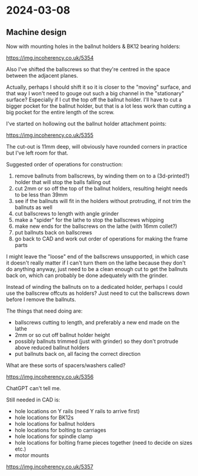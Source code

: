 # 2024-03-08

## Machine design

Now with mounting holes in the ballnut holders & BK12 bearing holders:

https://img.incoherency.co.uk/5354

Also I've shifted the ballscrews so that they're centred in the space between the adjacent planes.

Actually, perhaps I should shift it so it is closer to the "moving" surface, and that way I won't need
to gouge out such a big channel in the "stationary" surface? Especially if I cut the top off the
ballnut holder. I'll have to cut a bigger pocket for the ballnut holder, but that is a lot less
work than cutting a big pocket for the entire length of the screw.

I've started on hollowing out the ballnut holder attachment points:

https://img.incoherency.co.uk/5355

The cut-out is 11mm deep, will obviously have rounded corners in practice but I've left
room for that.

Suggested order of operations for construction:

1. remove ballnuts from ballscrews, by winding them on to a (3d-printed?) holder that will stop the balls falling out
2. cut 2mm or so off the top of the ballnut holders, resulting height needs to be less than 39mm
3. see if the ballnuts will fit in the holders without protruding, if not trim the ballnuts as well
4. cut ballscrews to length with angle grinder
5. make a "spider" for the lathe to stop the ballscrews whipping
6. make new ends for the ballscrews on the lathe (with 16mm collet?)
7. put ballnuts back on ballscrews
8. go back to CAD and work out order of operations for making the frame parts

I might leave the "loose" end of the ballscrews unsupported, in which case it doesn't really matter if I can't
turn them on the lathe because they don't do anything anyway, just need to be a clean enough cut
to get the ballnuts back on, which can probably be done adequately with the grinder.

Instead of winding the ballnuts on to a dedicated holder, perhaps I could use the ballscrew offcuts as holders?
Just need to cut the ballscrews down before I remove the ballnuts.

The things that need doing are:

 * ballscrews cutting to length, and preferably a new end made on the lathe
 * 2mm or so cut off ballnut holder height
 * possibly ballnuts trimmed (just with grinder) so they don't protrude above reduced ballnut holders
 * put ballnuts back on, all facing the correct direction

What are these sorts of spacers/washers called?

https://img.incoherency.co.uk/5356

ChatGPT can't tell me.

Still needed in CAD is:

 * hole locations on Y rails (need Y rails to arrive first)
 * hole locations for BK12s
 * hole locations for ballnut holders
 * hole locations for bolting to carriages
 * hole locations for spindle clamp
 * hole locations for bolting frame pieces together (need to decide on sizes etc.)
 * motor mounts

https://img.incoherency.co.uk/5357
